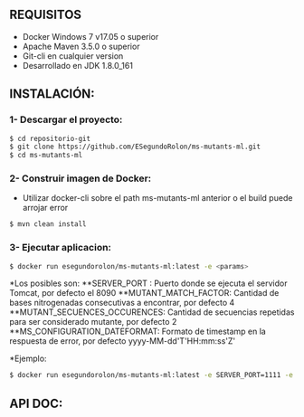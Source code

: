## REQUISITOS

* Docker Windows 7 v17.05 o superior
* Apache Maven 3.5.0 o superior
* Git-cli en cualquier version
* Desarrollado en JDK 1.8.0_161 <Opcional>

## INSTALACIÓN:

### 1- Descargar el proyecto:


```bash
$ cd repositorio-git
$ git clone https://github.com/ESegundoRolon/ms-mutants-ml.git
$ cd ms-mutants-ml
```

### 2- Construir imagen de Docker:

* Utilizar docker-cli sobre el path ms-mutants-ml anterior o el build puede arrojar error

```bash
$ mvn clean install
```

### 3- Ejecutar aplicacion:

```bash
$ docker run esegundorolon/ms-mutants-ml:latest -e <params> 
```

*Los <params> posibles son:
**SERVER_PORT : Puerto donde se ejecuta el servidor Tomcat, por defecto el 8090
**MUTANT_MATCH_FACTOR: Cantidad de bases nitrogenadas consecutivas a encontrar, por defecto 4
**MUTANT_SECUENCES_OCCURENCES: Cantidad de secuencias repetidas para ser considerado mutante, por defecto 2
**MS_CONFIGURATION_DATEFORMAT: Formato de timestamp en la respuesta de error, por defecto yyyy-MM-dd'T'HH:mm:ss'Z'

*Ejemplo: 
```bash
$ docker run esegundorolon/ms-mutants-ml:latest -e SERVER_PORT=1111 -e MUTANT_MATCH_FACTOR=5
```
## API DOC: